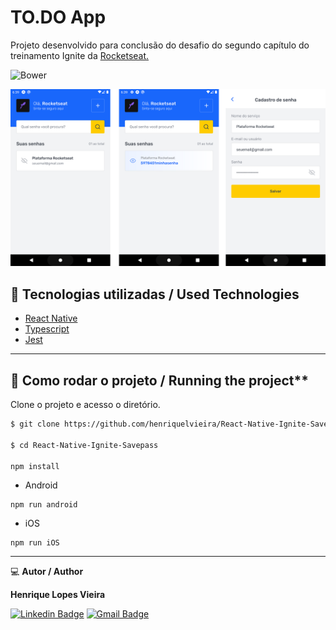 # TO.DO App
Projeto desenvolvido para conclusão do desafio do segundo capítulo do treinamento Ignite da [Rocketseat.](https://www.rocketseat.com.br/)

![Bower](https://img.shields.io/bower/l/boot)

![](cover.png)


## 🧪 Tecnologias utilizadas / Used Technologies

- [React Native](https://reactnative.dev/)
- [Typescript](https://www.typescriptlang.org/)
- [Jest](https://jestjs.io/)


----------------------------------------------------------------------------------------------------------

## 🚀 Como rodar o projeto / Running the project**

Clone o projeto e acesso o diretório.

```bash
$ git clone https://github.com/henriquelvieira/React-Native-Ignite-Savepass.git

$ cd React-Native-Ignite-Savepass

npm install
```

- Android

```
npm run android
```

- iOS

```
npm run iOS
```

----------------------------------------------------------------------------------------------------------

💻 **Autor / Author**

**Henrique Lopes Vieira**

 [![Linkedin Badge](https://img.shields.io/badge/-LinkedIn-blue?style=flat-square&logo=Linkedin&logoColor=white&link=https://www.linkedin.com/in/henriquelvieira/)](https://www.linkedin.com/in/henriquelvieira/)
 [![Gmail Badge](https://img.shields.io/badge/-henrique.l.vieira92@gmail.com-c14438?style=flat-square&logo=Gmail&logoColor=white&link=mailto:henrique.l.vieira92@gmail.com)](mailto:henrique.l.vieira92@gmail.com)